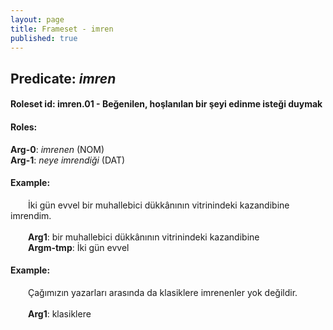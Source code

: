 ```yaml
---
layout: page
title: Frameset - imren
published: true
---
```

<h2>Predicate: <i>imren</i></h2>
<h4>Roleset id: imren.01 - Beğenilen, hoşlanılan bir şeyi edinme isteği duymak<br>
<h4>Roles:</h4>
<b>Arg-0</b>: <i>imrenen</i>  (NOM) <br>
<b>Arg-1</b>: <i>neye imrendiği</i>  (DAT) <br>
<h4>Example:</h4>
&emsp;&emsp;İki gün evvel bir muhallebici dükkânının vitrinindeki kazandibine imrendim.<br><br>
&emsp;&emsp;<b>Arg1</b>:  bir muhallebici dükkânının vitrinindeki kazandibine<br>
&emsp;&emsp;<b>Argm-tmp</b>:  İki gün evvel<br>

<h4>Example:</h4>
&emsp;&emsp;Çağımızın yazarları arasında da klasiklere imrenenler yok değildir.<br><br>
&emsp;&emsp;<b>Arg1</b>:  klasiklere<br>

